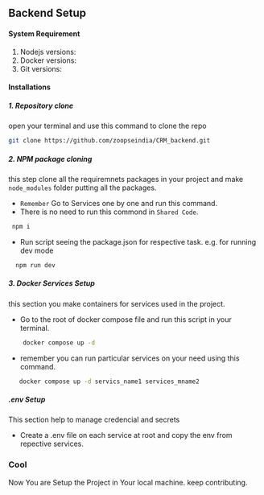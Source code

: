 ## Backend Setup

#### System Requirement
1. Nodejs versions: 
2. Docker  versions: 
3. Git      versions: 
#### Installations
##### 1. Repository clone
open your terminal and use this command to clone the repo
```bash 
git clone https://github.com/zoopseindia/CRM_backend.git
```
##### 2. NPM package cloning
this step clone all the requiremnets packages in your project and make  `node_modules`  folder putting all the packages.
 * `Remember` Go to Services one by one and run this command.
 * There is no need to run this commond in `Shared Code`.
```bash
 npm i 
```
* Run script seeing the package.json for respective task. e.g. for running dev mode
```bash
  npm run dev
```

##### 3. Docker Services Setup
this section you make containers for services used in the project.
* Go to the root of docker compose file and run this script in your terminal.
```bash
    docker compose up -d
```
* remember you can run particular services on your need using this command.
```bash
   docker compose up -d servics_name1 services_mname2
```
##### .env Setup
This section help to manage credencial and secrets 
- Create a .env file on each service at root and copy the env from repective services.

### Cool
Now You are Setup the Project in Your local machine. keep contributing.
  
  
  


